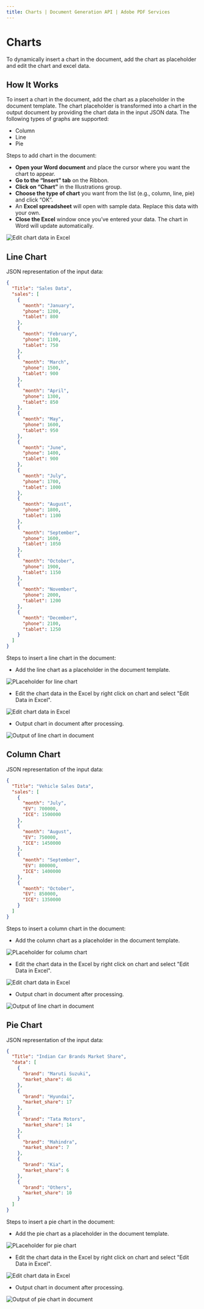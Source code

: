 ```yaml
---
title: Charts | Document Generation API | Adobe PDF Services
---
```

# Charts

To dynamically insert a chart in the document, add the chart as placeholder and edit the chart and excel data.

## How It Works

To insert a chart in the document, add the chart as a placeholder in the document template. The chart placeholder is transformed into a chart in the output document by providing the chart data in the input JSON data.
The following types of graphs are supported:

- Column
- Line
- Pie

Steps to add chart in the document:

- **Open your Word document** and place the cursor where you want the chart to appear.
- **Go to the “Insert” tab** on the Ribbon.
- **Click on “Chart”** in the Illustrations group.
- **Choose the type of chart** you want from the list (e.g., column, line, pie) and click “OK”.
- An **Excel spreadsheet** will open with sample data. Replace this data with your own.
- **Close the Excel** window once you’ve entered your data. The chart in Word will update automatically.

![Edit chart data in Excel](../images/insert_chart_in_document.png)

## Line Chart

JSON representation of the input data:

```json
{
  "Title": "Sales Data",
  "sales": [
    {
      "month": "January",
      "phone": 1200,
      "tablet": 800
    },
    {
      "month": "February",
      "phone": 1100,
      "tablet": 750
    },
    {
      "month": "March",
      "phone": 1500,
      "tablet": 900
    },
    {
      "month": "April",
      "phone": 1300,
      "tablet": 850
    },
    {
      "month": "May",
      "phone": 1600,
      "tablet": 950
    },
    {
      "month": "June",
      "phone": 1400,
      "tablet": 900
    },
    {
      "month": "July",
      "phone": 1700,
      "tablet": 1000
    },
    {
      "month": "August",
      "phone": 1800,
      "tablet": 1100
    },
    {
      "month": "September",
      "phone": 1600,
      "tablet": 1050
    },
    {
      "month": "October",
      "phone": 1900,
      "tablet": 1150
    },
    {
      "month": "November",
      "phone": 2000,
      "tablet": 1200
    },
    {
      "month": "December",
      "phone": 2100,
      "tablet": 1250
    }
  ]
}

```

Steps to insert a line chart in the document:

- Add the line chart as a placeholder in the document template.

![PLaceholder for line chart](../images/placeholder_line_chart.png)

- Edit the chart data in the Excel by right click on chart and select "Edit Data in Excel".

![Edit chart data in Excel](../images/line_chart_excel.jpg)

- Output chart in document after processing.

![Output of line chart in document](../images/line_chart_output.png)

## Column Chart

JSON representation of the input data:

```json
{
  "Title": "Vehicle Sales Data",
  "sales": [
    {
      "month": "July",
      "EV": 700000,
      "ICE": 1500000
    },
    {
      "month": "August",
      "EV": 750000,
      "ICE": 1450000
    },
    {
      "month": "September",
      "EV": 800000,
      "ICE": 1400000
    },
    {
      "month": "October",
      "EV": 850000,
      "ICE": 1350000
    }
  ]
}

```
Steps to insert a column chart in the document:

- Add the column chart as a placeholder in the document template.

![PLaceholder for column chart](../images/placeholder_column_chart.png)

- Edit the chart data in the Excel by right click on chart and select "Edit Data in Excel".

![Edit chart data in Excel](../images/column_chart_excel.png)

- Output chart in document after processing.

![Output of line chart in document](../images/column_chart_output.png)

## Pie Chart

JSON representation of the input data:

```json
{
  "Title": "Indian Car Brands Market Share",
  "data": [
    {
      "brand": "Maruti Suzuki",
      "market_share": 46
    },
    {
      "brand": "Hyundai",
      "market_share": 17
    },
    {
      "brand": "Tata Motors",
      "market_share": 14
    },
    {
      "brand": "Mahindra",
      "market_share": 7
    },
    {
      "brand": "Kia",
      "market_share": 6
    },
    {
      "brand": "Others",
      "market_share": 10
    }
  ]
}


```
Steps to insert a pie chart in the document:

- Add the pie chart as a placeholder in the document template.

![PLaceholder for pie chart](../images/placeholder_pie_chart.png)

- Edit the chart data in the Excel by right click on chart and select "Edit Data in Excel".

![Edit chart data in Excel](../images/pie_chart_excel.png)

- Output chart in document after processing.

![Output of pie chart in document](../images/pie_chart_output.png)